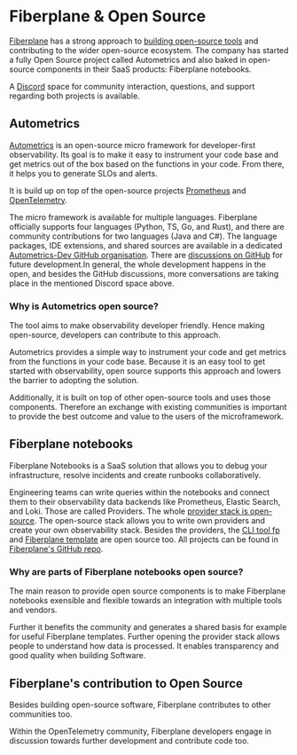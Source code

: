 # Fiberplane & Open Source 
[Fiberplane](https://fiberplane.com/) has a strong approach to [building open-source tools](https://fiberplane.com/opensource) and contributing to the wider open-source ecosystem. The company has started a fully Open Source project called Autometrics and also baked in open-source components in their SaaS products: Fiberplane notebooks. 

A [Discord](https://discord.gg/6eZyhxFBmC) space for community interaction, questions, and support regarding both projects is available. 

## Autometrics
 [Autometrics](https://autometrics.dev/) is an open-source micro framework for developer-first observability. Its goal is to make it easy to instrument your code base and get metrics out of the box based on the functions in your code. From there, it helps you to generate SLOs and alerts. 


It is build up on top of the open-source projects [Prometheus](https://prometheus.io/) and [OpenTelemetry](https://opentelemetry.io/).

The micro framework is available for multiple languages. Fiberplane officially supports four languages (Python, TS, Go, and Rust), and there are community contributions for two languages (Java and C#). The language packages, IDE extensions, and shared sources are available in a dedicated [Autometrics-Dev GitHub organisation](https://github.com/autometrics-dev). There are [discussions on GitHub](https://github.com/orgs/autometrics-dev/discussions) for future development.In general, the whole development happens in the open, and besides the GitHub discussions, more conversations are taking place in the mentioned Discord space above. 

### Why is Autometrics open source?
The tool aims to make observability developer friendly. Hence making open-source, developers can contribute to this approach. 

Autometrics provides a simple way to instrument your code and get metrics from the functions in your code base. Because it is an easy tool to get started with observability, open source supports this approach and lowers the barrier to adopting the solution.

Additionally, it is built on top of other open-source tools and uses those components. Therefore an exchange with existing communities is important to provide the best outcome and value to the users of the microframework.

## Fiberplane notebooks
Fiberplane Notebooks is a SaaS solution that allows you to debug your infrastructure, resolve incidents and create runbooks collaboratively.

Engineering teams can write queries within the notebooks and connect them to their observability data backends like Prometheus, Elastic Search, and Loki. Those are called Providers. The whole [provider stack is open-source](https://fiberplane.com/blog/opensourcing-providers). The open-source stack allows you to write own providers and create your own observability stack. Besides the providers, the [CLI tool fp](https://github.com/fiberplane/fp) and [Fiberplane template](https://github.com/fiberplane/templates) are open source too. All projects can be found in [Fiberplane's GitHub repo](https://github.com/fiberplane). 


### Why are parts of Fiberplane notebooks open source?
The main reason to provide open source components is to make Fiberplane notebooks exensible and flexible towards an integration with multiple tools and vendors. 

Further it benefits the community and generates a shared basis for example for useful Fiberplane templates. Further opening the provider stack allows people to understand how data is processed. It enables transparency and good quality when building Software.


## Fiberplane's contribution to Open Source

Besides building open-source software, Fiberplane contributes to other communities too. 

Within the OpenTelemetry community, Fiberplane developers engage in discussion towards further development and contribute code too.